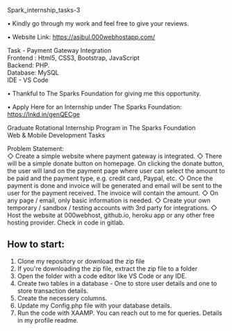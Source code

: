  Spark_internship_tasks-3

• Kindly go through my work and feel free to give your reviews.


• Website Link: https://asibul.000webhostapp.com/

Task - Payment Gateway Integration <br>
Frontend : Html5, CSS3, Bootstrap, JavaScript <br>
Backend: PHP. <br>
Database: MySQL <br>
IDE - VS Code <br>

• Thankful to The Sparks Foundation for giving me this opportunity. <br>

• Apply Here for an Internship under The Sparks Foundation: https://lnkd.in/genQECge <br>

Graduate Rotational Internship Program in The Sparks Foundation <br>
Web & Mobile Development Tasks <br>

Problem Statement: <br>
◇ Create a simple website where payment gateway is integrated.
◇ There will be a simple donate button on homepage. On clicking the donate button, the user will land on the payment page where user can select the amount to be paid and the payment type, e.g. credit card, Paypal, etc.
◇ Once the payment is done and invoice will be generated and email will be sent to the user for the payment received. The invoice will contain the amount.
◇ On any page / email, only basic information is needed.
◇ Create your own temporary / sandbox / testing accounts with 3rd party for integrations.
◇ Host the website at 000webhost, github.io, heroku app or any other free hosting provider. Check in code in gitlab.

## How to start:

1. Clone my repository or download the zip file
2. If you're downloading the zip file, extract the zip file to a folder
3. Open the folder with a code editor like VS Code or any IDE.
4. Create two tables in a database - One to store user details and one to store transaction details. 
5. Create the necessery columns.
6. Update my Config.php file with your database details.
7. Run the code with XAAMP. You can reach out to me for queries. Details in my profile readme.

